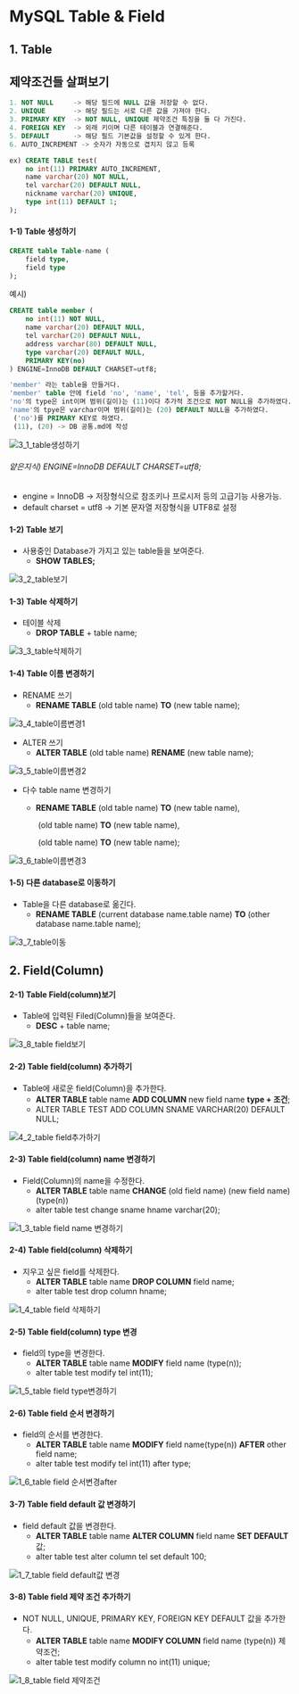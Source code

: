 # MySQL Table & Field

## 1. Table

## 제약조건들 살펴보기

```sql
1. NOT NULL 	-> 해당 필드에 NULL 값을 저장할 수 없다.
2. UNIQUE		-> 해당 필드는 서로 다른 값을 가져야 한다.
3. PRIMARY KEY	-> NOT NULL, UNIQUE 제약조건 특징을 둘 다 가진다.
4. FOREIGN KEY	-> 외래 키이며 다른 테이블과 연결해준다.
5. DEFAULT 		-> 해당 필드 기본값을 설정할 수 있게 한다.
6. AUTO_INCREMENT -> 숫자가 자동으로 겹치지 않고 등록

ex) CREATE TABLE test(
	no int(11) PRIMARY AUTO_INCREMENT,
    name varchar(20) NOT NULL,
    tel varchar(20) DEFAULT NULL,
    nickname varchar(20) UNIQUE,
    type int(11) DEFAULT 1;
);
```



#### 1-1) Table 생성하기

```sql
CREATE table Table-name (
	field type,
    field type
);
```

예시)

```sql
CREATE table member (
    no int(11) NOT NULL,
    name varchar(20) DEFAULT NULL,
    tel varchar(20) DEFAULT NULL,
    address varchar(80) DEFAULT NULL,
    type varchar(20) DEFAULT NULL,
    PRIMARY KEY(no)
) ENGINE=InnoDB DEFAULT CHARSET=utf8;
```

```sql
'member' 라는 table을 만들거다.
'member' table 안에 field 'no', 'name', 'tel', 등을 추가할거다.
'no'의 type은 int이며 범위(길이)는 (11)이다 추가적 조건으로 NOT NULL을 추가하였다.
'name'의 tpye은 varchar이며 범위(길이)는 (20) DEFAULT NULL을 추가하였다.
 ('no')를 PRIMARY KEY로 하였다. 
 (11), (20) -> DB 공통.md에 작성
```

![3_1_table생성하기](https://user-images.githubusercontent.com/73643473/117533985-7ef48080-b02a-11eb-8b32-8f4e2d09d294.jpg)



###### 얕은지식) ENGINE=InnoDB DEFAULT CHARSET=utf8;

- engine = InnoDB ->  저장형식으로 참조키나 프로시저 등의 고급기능 사용가능.
- default charset = utf8 -> 기본 문자열 저장형식을 UTF8로 설정





#### 1-2) Table 보기

- 사용중인 Database가 가지고 있는 table들을 보여준다.
  - **SHOW TABLES;**  

![3_2_table보기](https://user-images.githubusercontent.com/73643473/117534667-6b96e480-b02d-11eb-86cc-18b7153d971e.jpg)





#### 1-3) Table 삭제하기

- 테이블 삭제
  - **DROP TABLE** + table name;

![3_3_table삭제하기](https://user-images.githubusercontent.com/73643473/117534674-73ef1f80-b02d-11eb-99d8-c97a22b99739.jpg)





#### 1-4) Table 이름 변경하기

- RENAME 쓰기
  - **RENAME TABLE** (old table name) **TO** (new table name);

![3_4_table이름변경1](https://user-images.githubusercontent.com/73643473/117542671-8466c080-b054-11eb-82fa-cd0432b75011.jpg)

- ALTER 쓰기
  - **ALTER TABLE** (old table name) **RENAME** (new table name);

![3_5_table이름변경2](https://user-images.githubusercontent.com/73643473/117542752-cb54b600-b054-11eb-9cc1-4c6fd2a08a6e.jpg)

- 다수 table name 변경하기

  - **RENAME TABLE** (old table name) **TO** (new table name),

    ​							  (old table name) **TO** (new table name),

    ​							  (old table name) **TO** (new table name);

![3_6_table이름변경3](https://user-images.githubusercontent.com/73643473/117542863-65b4f980-b055-11eb-83f2-1c9f7ca3b9d4.jpg)





#### 1-5) 다른 database로 이동하기

- Table을 다른 database로 옮긴다.
  - **RENAME TABLE** (current database name.table name) **TO** (other database name.table name);

![3_7_table이동](https://user-images.githubusercontent.com/73643473/117543035-17ecc100-b056-11eb-920d-59191b38902d.jpg)











## 2. Field(Column)

#### 2-1) Table Field(column)보기

- Table에 입력된 Filed(Column)들을 보여준다.
  - **DESC** + table name;

![3_8_table field보기](https://user-images.githubusercontent.com/73643473/117547403-6015de80-b06a-11eb-8232-0f00b1d06b03.jpg)





#### 2-2) Table field(column) 추가하기

- Table에 새로운 field(Column)을 추가한다.
  - **ALTER TABLE** table name **ADD COLUMN** new field name **type + 조건**;
  - ALTER TABLE TEST ADD COLUMN SNAME VARCHAR(20) DEFAULT NULL;

![4_2_table field추가하기](https://user-images.githubusercontent.com/73643473/117547548-18dc1d80-b06b-11eb-8092-21fad7059d1d.jpg)





#### 2-3) Table field(column)  name 변경하기

- Field(Column)의 name을 수정한다.
  - **ALTER TABLE** table name **CHANGE** (old field name) (new field name) (type(n))
  - alter table test change sname hname varchar(20);

![1_3_table field name 변경하기](https://user-images.githubusercontent.com/73643473/117580251-1a244d80-b132-11eb-914a-c317033cf4ce.jpg)





#### 2-4) Table field(column)  삭제하기

- 지우고 싶은 field를 삭제한다.
  - **ALTER TABLE** table name **DROP COLUMN** field name;
  - alter table test drop column hname;

![1_4_table field 삭제하기](https://user-images.githubusercontent.com/73643473/117580779-90c24a80-b134-11eb-822f-86bd45ae305a.jpg)







#### 2-5) Table field(column)  type 변경

- field의 type을 변경한다.
  - **ALTER TABLE** table name **MODIFY** field name (type(n));
  - alter table test modify tel int(11);

![1_5_table field type변경하기](https://user-images.githubusercontent.com/73643473/117581051-c3b90e00-b135-11eb-88e0-7b6ee881f538.jpg)





#### 2-6) Table field 순서 변경하기

- field의 순서를 변경한다.
  - **ALTER TABLE** table name **MODIFY** field name(type(n)) **AFTER** other field name;
  - alter table test modify tel int(11) after type; 

![1_6_table field 순서변경after](https://user-images.githubusercontent.com/73643473/117581459-cc124880-b137-11eb-9d4d-f31970e4b230.jpg)





#### 3-7) Table field default 값 변경하기

- field default 값을 변경한다.
  - **ALTER TABLE** table name **ALTER COLUMN** field name **SET DEFAULT**  값;
  - alter table test alter column tel set default 100; 

![1_7_table field default값 변경](https://user-images.githubusercontent.com/73643473/117581781-88b8d980-b139-11eb-98b3-3216ad1bcb78.jpg)





#### 3-8) Table field 제약 조건 추가하기

- NOT NULL, UNIQUE, PRIMARY KEY, FOREIGN KEY DEFAULT 값을 추가한다.
  - **ALTER TABLE** table name **MODIFY COLUMN** field name (type(n)) 제약조건; 
  - alter table test modify column no int(11) unique;

![1_8_table field 제약조건](https://user-images.githubusercontent.com/73643473/117701144-d9940500-b201-11eb-8b17-80c9d4fb5862.jpg)

